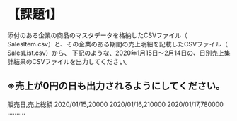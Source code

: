 # 【課題1】
添付のある企業の商品のマスタデータを格納したCSVファイル（ SalesItem.csv）と、その企業のある期間の売上明細を記載したCSVファイル（ SalesList.csv）から、
下記のような、2020年1月15日～2月14日の、日別売上集計結果のCSVファイルを出力してください。
## ※売上が0円の日も出力されるようにしてください。
販売日,売上総額
2020/01/15,20000
2020/01/16,210000
2020/01/17,780000
..........
